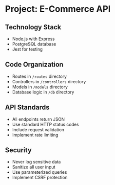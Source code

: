 # Project: E-Commerce API

## Technology Stack

- Node.js with Express
- PostgreSQL database
- Jest for testing

## Code Organization

- Routes in `/routes` directory
- Controllers in `/controllers` directory
- Models in `/models` directory
- Database logic in `/db` directory

## API Standards

- All endpoints return JSON
- Use standard HTTP status codes
- Include request validation
- Implement rate limiting

## Security

- Never log sensitive data
- Sanitize all user input
- Use parameterized queries
- Implement CSRF protection
